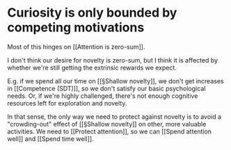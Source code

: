 # Curiosity is only bounded by competing motivations
Most of this hinges on [[Attention is zero-sum]].

I don't think our desire for novelty is zero-sum, but I think it is affected by whether we're still getting the extrinsic rewards we expect. 
 
E.g. if we spend all our time on [[§Shallow novelty]], we don't get increases in [[Competence (SDT)]], so we don't satisfy our basic psychological needs. Or, if we're highly challenged, there's not enough cognitive resources left for exploration and novelty. 

In that sense, the only way we need to protect against novelty is to avoid a "crowding-out" effect of [[§Shallow novelty]] on other, more valuable activities. We need to [[Protect attention]], so we can [[Spend attention well]] and [[Spend time well]].

<!-- #p1 -->

<!-- {BearID:EACA4CC0-D8B3-471A-88ED-DE729E948DC9-1766-000007243D245B06} -->
